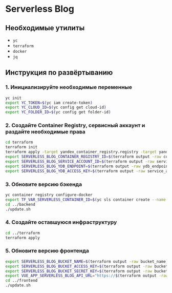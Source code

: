# Serverless Blog

## Необходимые утилиты

- `yc`
- `terraform`
- `docker`
- `jq`

## Инструкция по развёртыванию

### 1. Инициализируйте необходимые переменные

```sh
yc init
export YC_TOKEN=$(yc iam create-token)
export YC_CLOUD_ID=$(yc config get cloud-id)
export YC_FOLDER_ID=$(yc config get folder-id)
```

### 2. Создайте Container Registry, сервисный аккаунт и раздайте необходимые права

```sh
cd terraform
terraform init
terraform apply -target yandex_container_registry.registry -target yandex_iam_service_account.service_account -target yandex_resourcemanager_folder_iam_member.roles -target yandex_ydb_database_serverless.ydb
export SERVERLESS_BLOG_CONTAINER_REGISTRY_ID=$(terraform output -raw container_registry_id)
export SERVERLESS_BLOG_SERVICE_ACCOUNT_ID=$(terraform output -raw service_account_id)
export SERVERLESS_BLOG_YDB_ENDPOINT=$(terraform output -raw ydb_endpoint)
export SERVERLESS_BLOG_YDB_ACCESS_KEY=$(terraform output -raw service_account_access_key)
```

### 3. Обновите версию бэкенда

```sh
yc container registry configure-docker
export TF_VAR_SERVERLESS_CONTAINER_ID=$(yc sls container create --name serverless-blog --format json | jq -r '.id')
cd ../backend
./update.sh
```

### 4. Создайте оставшуюся инфраструктуру

```sh
cd ../terraform
terraform apply
```

### 5. Обновите версию фронтенда

```sh
export SERVERLESS_BLOG_BUCKET_NAME=$(terraform output -raw bucket_name)
export SERVERLESS_BLOG_BUCKET_ACCESS_KEY=$(terraform output -raw bucket_access_key)
export SERVERLESS_BLOG_BUCKET_SECRET_KEY=$(terraform output -raw bucket_secret_key)
export VUE_APP_SERVERLESS_BLOG_API_URL="https://$(terraform output -raw api_url)"
cd ../frontend
./update.sh
```